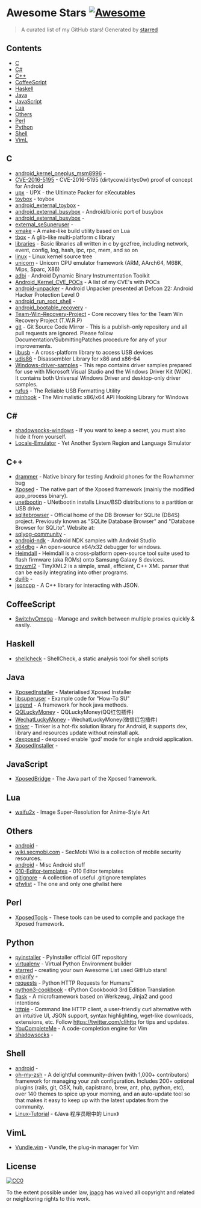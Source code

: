 # Awesome Stars [![Awesome](https://cdn.rawgit.com/sindresorhus/awesome/d7305f38d29fed78fa85652e3a63e154dd8e8829/media/badge.svg)](https://github.com/sindresorhus/awesome)

> A curated list of my GitHub stars!  Generated by [starred](https://github.com/maguowei/starred)


## Contents

  - [C](#c)
  - [C#](#c#)
  - [C++](#c++)
  - [CoffeeScript](#coffeescript)
  - [Haskell](#haskell)
  - [Java](#java)
  - [JavaScript](#javascript)
  - [Lua](#lua)
  - [Others](#others)
  - [Perl](#perl)
  - [Python](#python)
  - [Shell](#shell)
  - [VimL](#viml)

## C 

- [android_kernel_oneplus_msm8996](https://github.com/OnePlusOSS/android_kernel_oneplus_msm8996) - 
- [CVE-2016-5195](https://github.com/timwr/CVE-2016-5195) - CVE-2016-5195 (dirtycow/dirtyc0w) proof of concept for Android
- [upx](https://github.com/upx/upx) - UPX - the Ultimate Packer for eXecutables
- [toybox](https://github.com/landley/toybox) - toybox
- [android_external_toybox](https://github.com/omnirom/android_external_toybox) - 
- [android_external_busybox](https://github.com/CyanogenMod/android_external_busybox) - Android/bionic port of busybox
- [android_external_busybox](https://github.com/omnirom/android_external_busybox) - 
- [external_seSuperuser](https://github.com/Sekwel/external_seSuperuser) - 
- [xmake](https://github.com/waruqi/xmake) - A make-like build utility based on Lua
- [tbox](https://github.com/waruqi/tbox) - A glib-like multi-platform c library
- [libraries](https://github.com/gozfree/libraries) - Basic libraries all written in c by gozfree, including network, event, config, log, hash, ipc, rpc, mem,  and so on
- [linux](https://github.com/torvalds/linux) - Linux kernel source tree
- [unicorn](https://github.com/unicorn-engine/unicorn) - Unicorn CPU emulator framework (ARM, AArch64, M68K, Mips, Sparc, X86)
- [adbi](https://github.com/crmulliner/adbi) - Android Dynamic Binary Instrumentation Toolkit
- [Android_Kernel_CVE_POCs](https://github.com/ScottyBauer/Android_Kernel_CVE_POCs) - A list of my CVE's with POCs
- [android-unpacker](https://github.com/strazzere/android-unpacker) - Android Unpacker presented at Defcon 22: Android Hacker Protection Level 0
- [android_run_root_shell](https://github.com/android-rooting-tools/android_run_root_shell) - 
- [android_bootable_recovery](https://github.com/omnirom/android_bootable_recovery) - 
- [Team-Win-Recovery-Project](https://github.com/TeamWin/Team-Win-Recovery-Project) - Core recovery files for the Team Win Recovery Project (T.W.R.P)
- [git](https://github.com/git/git) - Git Source Code Mirror - This is a publish-only repository and all pull requests are ignored. Please follow Documentation/SubmittingPatches procedure for any of your improvements.
- [libusb](https://github.com/libusb/libusb) - A cross-platform library to access USB devices
- [udis86](https://github.com/vmt/udis86) - Disassembler Library for x86 and x86-64
- [Windows-driver-samples](https://github.com/Microsoft/Windows-driver-samples) - This repo contains driver samples prepared for use with Microsoft Visual Studio and the Windows Driver Kit (WDK). It contains both Universal Windows Driver and desktop-only driver samples.
- [rufus](https://github.com/pbatard/rufus) - The Reliable USB Formatting Utility
- [minhook](https://github.com/TsudaKageyu/minhook) - The Minimalistic x86/x64 API Hooking Library for Windows

## C# # 

- [shadowsocks-windows](https://github.com/shadowsocks/shadowsocks-windows) - If you want to keep a secret, you must also hide it from yourself.
- [Locale-Emulator](https://github.com/xupefei/Locale-Emulator) - Yet Another System Region and Language Simulator

## C++ 

- [drammer](https://github.com/vusec/drammer) - Native binary for testing Android phones for the Rowhammer bug
- [Xposed](https://github.com/rovo89/Xposed) - The native part of the Xposed framework (mainly the modified app_process binary).
- [unetbootin](https://github.com/unetbootin/unetbootin) - UNetbootin installs Linux/BSD distributions to a partition or USB drive
- [sqlitebrowser](https://github.com/sqlitebrowser/sqlitebrowser) - Official home of the DB Browser for SQLite (DB4S) project. Previously known as "SQLite Database Browser" and "Database Browser for SQLite". Website at:
- [sqlyog-community](https://github.com/webyog/sqlyog-community) - 
- [android-ndk](https://github.com/googlesamples/android-ndk) - Android NDK samples with Android Studio
- [x64dbg](https://github.com/x64dbg/x64dbg) - An open-source x64/x32 debugger for windows.
- [Heimdall](https://github.com/Benjamin-Dobell/Heimdall) - Heimdall is a cross-platform open-source tool suite used to flash firmware (aka ROMs) onto Samsung Galaxy S devices.
- [tinyxml2](https://github.com/leethomason/tinyxml2) - TinyXML2 is a simple, small, efficient, C++ XML parser that can be easily integrating into other programs.
- [duilib](https://github.com/duilib/duilib) - 
- [jsoncpp](https://github.com/open-source-parsers/jsoncpp) - A C++ library for interacting with JSON.

## CoffeeScript 

- [SwitchyOmega](https://github.com/FelisCatus/SwitchyOmega) - Manage and switch between multiple proxies quickly & easily.

## Haskell 

- [shellcheck](https://github.com/koalaman/shellcheck) - ShellCheck, a static analysis tool for shell scripts

## Java 

- [XposedInstaller](https://github.com/DVDAndroid/XposedInstaller) - Materialised Xposed Installer
- [libsuperuser](https://github.com/Chainfire/libsuperuser) - Example code for "How-To SU"
- [legend](https://github.com/asLody/legend) - A framework for hook java methods.
- [QQLuckyMoney](https://github.com/veryyoung/QQLuckyMoney) - QQLuckyMoney(QQ红包插件)
- [WechatLuckyMoney](https://github.com/veryyoung/WechatLuckyMoney) - WechatLuckyMoney(微信红包插件)
- [tinker](https://github.com/Tencent/tinker) - Tinker is a hot-fix solution library for Android, it supports dex, library and resources update without reinstall apk.
- [dexposed](https://github.com/alibaba/dexposed) - dexposed enable 'god' mode for single android application.
- [XposedInstaller](https://github.com/rovo89/XposedInstaller) - 

## JavaScript 

- [XposedBridge](https://github.com/rovo89/XposedBridge) - The Java part of the Xposed framework.

## Lua 

- [waifu2x](https://github.com/nagadomi/waifu2x) - Image Super-Resolution for Anime-Style Art

## Others 

- [android](https://github.com/omnirom/android) - 
- [wiki.secmobi.com](https://github.com/secmobi/wiki.secmobi.com) - SecMobi Wiki is a collection of mobile security resources.
- [android](https://github.com/CyanogenMod/android) - Misc Android stuff
- [010-Editor-templates](https://github.com/MartijnB/010-Editor-templates) - 010 Editor templates
- [gitignore](https://github.com/github/gitignore) - A collection of useful .gitignore templates
- [gfwlist](https://github.com/gfwlist/gfwlist) - The one and only one gfwlist here

## Perl 

- [XposedTools](https://github.com/rovo89/XposedTools) - These tools can be used to compile and package the Xposed framework.

## Python 

- [pyinstaller](https://github.com/pyinstaller/pyinstaller) - PyInstaller official GIT repository
- [virtualenv](https://github.com/pypa/virtualenv) - Virtual Python Environment builder
- [starred](https://github.com/maguowei/starred) - creating your own Awesome List used GitHub stars!
- [enjarify](https://github.com/google/enjarify) - 
- [requests](https://github.com/kennethreitz/requests) - Python HTTP Requests for Humans™
- [python3-cookbook](https://github.com/yidao620c/python3-cookbook) - 《Python Cookbook》 3rd Edition Translation
- [flask](https://github.com/pallets/flask) - A microframework based on Werkzeug, Jinja2 and good intentions
- [httpie](https://github.com/jkbrzt/httpie) - Command line HTTP client, a user-friendly curl alternative with an intuitive UI, JSON support, syntax highlighting, wget-like downloads, extensions, etc. Follow https://twitter.com/clihttp for tips and updates.
- [YouCompleteMe](https://github.com/Valloric/YouCompleteMe) - A code-completion engine for Vim
- [shadowsocks](https://github.com/shadowsocks/shadowsocks) - 

## Shell 

- [android](https://github.com/OnePlusOSS/android) - 
- [oh-my-zsh](https://github.com/robbyrussell/oh-my-zsh) - A delightful community-driven (with 1,000+ contributors) framework for managing your zsh configuration. Includes 200+ optional plugins (rails, git, OSX, hub, capistrano, brew, ant, php, python, etc), over 140 themes to spice up your morning, and an auto-update tool so that makes it easy to keep up with the latest updates from the community.
- [Linux-Tutorial](https://github.com/judasn/Linux-Tutorial) - 《Java 程序员眼中的 Linux》

## VimL 

- [Vundle.vim](https://github.com/VundleVim/Vundle.vim) - Vundle, the plug-in manager for Vim


## License

[![CC0](http://mirrors.creativecommons.org/presskit/buttons/88x31/svg/cc-zero.svg)](https://creativecommons.org/publicdomain/zero/1.0/)

To the extent possible under law, [jpacg](https://github.com/jpacg) has waived all copyright and related or neighboring rights to this work.

